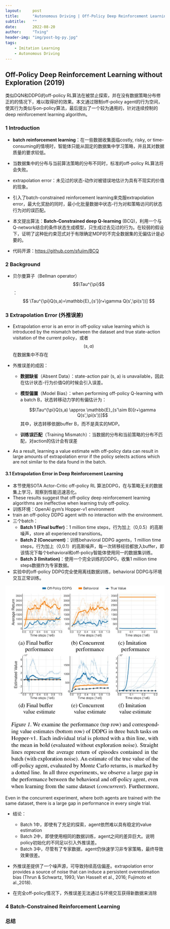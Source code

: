 ```yaml
---
layout:     post
title:      "Autonomous Driving | Off-Policy Deep Reinforcement Learning without Exploration"
subtitle:   ""
date:       2022-08-20
author:     "Txing"
header-img: "img/post-bg-py.jpg"
tags:
    - Imitation Learning
    - Autonomous Driving
---
```


## Off-Policy Deep Reinforcement Learning without Exploration (2019)

类似DQN和DDPG的off-policy RL算法在被禁止探索，并在没有数据策略分布修正的的情况下，难以取得好的效果。本文通过限制off-policy agent的行为空间，使其行为类似与on-policy算法，最后提出了一个较为通用的，针对连续控制的deep reinforcement learning algorithm。

### 1 Introduction

- **batch reinforcement learning**：在一些数据收集面临costly, risky, or time-consuming的情境时，智能体只能从固定的数据集中学习策略，并且其对数据质量的要求较低。
- 当数据集中的分布与当前算法策略的分布不同时，标准的off-policy RL算法将会失败。
- extrapolation error：未见过的状态-动作对被错误地估计为具有不现实的价值的现象。

- 引入了batch-constrained reinforcement learning来克服extrapolation error，最大化奖励的同时，最小化批量数据中状态-行为对和策略访问的状态行为对的误匹配。
- 本文提出算法：**Batch-Constrained deep Q-learning** (BCQ)，利用一个与Q-network结合的条件状态生成模型，只生成过去见过的行为。在较弱的假设下，证明了这种批约束范式对于有限确定MDP的不完全数据集的无偏估计是必要的。
- 代码开源：https://github.com/sfujim/BCQ

### 2 Background

- 贝尔曼算子（Bellman operator）$$\Tau^{\pi}$$：
  $$
  \Tau^{\pi}Q(s,a)=\mathbb{E}_{s'}[r+\gamma Q(s',\pi(s'))]
  $$

### 3 Extrapolation Error (外推误差)

- Extrapolation error is an error in off-policy value learning which is introduced by the mismatch between the dataset and true state-action visitation of the current policy，或者$$(s,a)$$在数据集中不存在

- 外推误差的成因：

  - **数据缺省**（Absent Data）：state-action pair (s, a) is unavailable，因此在估计状态-行为价值Q的时候会引入误差。

  - **模型偏置**（Model Bias）：when performing off-policy Q-learning with a batch B，状态转移动力学的有偏估计为：

    $$\Tau^{\pi}Q(s,a) \approx \mathbb{E}_{s'\sim B}[r+\gamma Q(s',\pi(s'))]$$ 其中，状态转移依据buffer B，而不是真实的MDP。

  - **训练误匹配**（Training Mismatch）：当数据的分布和当前策略的分布不匹配，对action的估计会有误差

- As a result, learning a value estimate with off-policy data can result in large amounts of extrapolation
  error if the policy selects actions which are not similar to the data found in the batch.

#### 3.1 Extrapolation Error in Deep Reinforcement Learning
- 本节使用SOTA Actor-Critic off-policy RL 算法DDPG，在与策略无关的数据集上学习，观察到性能迅速恶化。
- These results suggest that off-policy deep reinforcement learning algorithms are ineffective when
  learning truly off-policy.
- 训练环境：OpenAI gym’s Hopper-v1 environment
- train an off-policy DDPG agent with no interaction with the environment.
- 三个batch：
  - **Batch 1 (Final buffer)**：1 million time steps，行为加上（0,0.5）的高斯噪声，store all experienced transitions。
  - **Batch 2 (Concurrent)**：训练behavioral DDPG agents，1 million time steps，行为加上（0,0.1）的高斯噪声，每一次转移经验都放入buffer，即该情况下每个behavioral和off-policy智能体使用同一的数据集训练。
  - **Batch 3 (Imitation)**：使用一个完全训练的DDPG，收集1 million time steps数据作为专家数据。
- 实验中的off-policy DDPG完全使用离线数据训练，behavioral DDPG与环境交互正常训练。

![Figure 1](https://raw.githubusercontent.com/txing-casia/txing-casia.github.io/master/img/20220820-1.png)

Even in the concurrent experiment, where both agents are trained with the same dataset, there is a large gap in performance in every single trial.

- 结论：
  - Batch 1中，即使有了充足的探索，agent依然难以具有稳定的value estimation
  - Batch 2中，即使使用相同的数据训练，agent之间的差异巨大。说明policy初始化的不同足以引入外推误差。
  - Batch 3中，尽管有了专家数据，agent仍快速学习非专家策略，最终导致效果很差。

- 外推误差提供了一个噪声源，可导致持续高估偏差。extrapolation error provides a source of noise that can induce a persistent overestimation bias (Thrun & Schwartz, 1993; Van Hasselt et al., 2016; Fujimoto et al.,2018).
- 在完全off-policy情况下，外推误差无法通过与环境交互获得新数据来消除

### 4 Batch-Constrained Reinforcement Learning












### 总结

